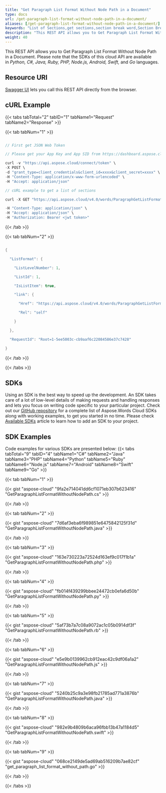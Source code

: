 ```yaml
---
title: "Get Paragraph List Format Without Node Path in a Document"
type: docs
url: /get-paragraph-list-format-without-node-path-in-a-document/
aliases: [/get-paragraph-list-format-without-node-path-in-a-document/]
keywords: "List of Sections,get sections,section break word,Section Break, Word, Microsoft Word, Word Documents,Java, .NET, PHP, Ruby, Python, NodeJS, Swift, Android ,Go"
description: "This REST API allows you to Get Paragraph List Format Without Node Path in a Document. Please note that the SDKs of this cloud API are available in Python, C#, Java, Ruby, PHP, Node.js, Android, Swift, and Go languages."
weight: 40
---
```


This REST API allows you to Get Paragraph List Format Without Node Path in a Document. Please note that the SDKs of this cloud API are available in *Python, C#, Java, Ruby, PHP, Node.js, Android, Swift,* and *Go* languages. 
## Resource URI
[Swagger UI](https://apireference.aspose.cloud/words/#/Paragraphs/GetParagraphListFormat) lets you call this REST API directly from the browser.  
## cURL Example
{{< tabs tabTotal="2" tabID="1" tabName1="Request" tabName2="Response" >}}

{{< tab tabNum="1" >}}

```java

// First get JSON Web Token

// Please get your App Key and App SID from https://dashboard.aspose.cloud/#/apps. Kindly place App Key in "client_secret" and App SID in "client_id" argument.

curl -v "https://api.aspose.cloud/connect/token" \
-X POST \
-d "grant_type=client_credentials&client_id=xxxx&client_secret=xxxx" \
-H "Content-Type: application/x-www-form-urlencoded" \
-H "Accept: application/json"

// cURL example to get a list of sections

curl -X GET "https://api.aspose.cloud/v4.0/words/ParagraphGetListFormat.doc/paragraphs/1/listFormat?storage=First%20Storage"

-H "Content-Type: application/json" \
-H "Accept: application/json" \
-H "Authorization: Bearer <jwt token>"

```

{{< /tab >}}

{{< tab tabNum="2" >}}

```java

{

  "ListFormat": {

    "ListLevelNumber": 1,

    "ListId": 1,

    "IsListItem": true,

    "link": {

      "Href": "https://api.aspose.cloud/v4.0/words/ParagraphGetListFormat.doc/sections/0/body/paragraphs/1/listFormat",

      "Rel": "self"

    }

  },

  "RequestId": "Root=1-5ee5003c-cb9aaf6c22084586e37c7428"

}

```

{{< /tab >}}

{{< /tabs >}}
## SDKs
Using an SDK is the best way to speed up the development. An SDK takes care of a lot of low-level details of making requests and handling responses and lets you focus on writing code specific to your particular project. Check out our [GitHub repository](https://github.com/aspose-words-cloud) for a complete list of Aspose.Words Cloud SDKs along with working examples, to get you started in no time. Please check [Available SDKs](/available-sdks/) article to learn how to add an SDK to your project.
## SDK Examples
Code examples for various SDKs are presented below:
{{< tabs tabTotal="9" tabID="4" tabName1="C#" tabName2="Java" tabName3="PHP" tabName4="Python" tabName5="Ruby" tabName6="Node.js" tabName7="Android" tabName8="Swift" tabName9="Go" >}}

{{< tab tabNum="1" >}}

{{< gist "aspose-cloud" "9fa2e714041dd6cf1071eb307b623416" "GetParagraphListFormatWithoutNodePath.cs" >}}

{{< /tab >}}

{{< tab tabNum="2" >}}

{{< gist "aspose-cloud" "7d6af3eba6f989851e6475842125f31d" "GetParagraphListFormatWithoutNodePath.java" >}}

{{< /tab >}}

{{< tab tabNum="3" >}}

{{< gist "aspose-cloud" "163e730223a72524d163ef9c017f1b1a" "GetParagraphListFormatWithoutNodePath.php" >}}

{{< /tab >}}

{{< tab tabNum="4" >}}

{{< gist "aspose-cloud" "fb014f439299bbee24472cb0efa6d50b" "GetParagraphListFormatWithoutNodePath.py" >}}

{{< /tab >}}

{{< tab tabNum="5" >}}

{{< gist "aspose-cloud" "5af73b7a7c08a9072ac1c05b0914df3f" "GetParagraphListFormatWithoutNodePath.rb" >}}

{{< /tab >}}

{{< tab tabNum="6" >}}

{{< gist "aspose-cloud" "e5e9b0139962cb912eac42c9df06a1a2" "GetParagraphListFormatWithoutNodePath.js" >}}

{{< /tab >}}

{{< tab tabNum="7" >}}

{{< gist "aspose-cloud" "5240b25c9a3e98fb21785ad771a3876b" "GetParagraphListFormatWithoutNodePath.java" >}}

{{< /tab >}}

{{< tab tabNum="8" >}}

{{< gist "aspose-cloud" "982e9b4809b6aca96fbb13b47a1184d5" "GetParagraphListFormatWithoutNodePath.swift" >}}

{{< /tab >}}

{{< tab tabNum="9" >}}

{{< gist "aspose-cloud" "068ce2149de5ad69ab516209b7ae82cf" "get_paragraph_list_format_without_path.go" >}}

{{< /tab >}}

{{< /tabs >}}




